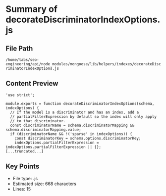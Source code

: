 # Summary of decorateDiscriminatorIndexOptions.js
  
## File Path
`/home/tabs/seo-engineering/api/node_modules/mongoose/lib/helpers/indexes/decorateDiscriminatorIndexOptions.js`

## Content Preview
```
'use strict';

module.exports = function decorateDiscriminatorIndexOptions(schema, indexOptions) {
  // If the model is a discriminator and has an index, add a
  // partialFilterExpression by default so the index will only apply
  // to that discriminator.
  const discriminatorName = schema.discriminatorMapping && schema.discriminatorMapping.value;
  if (discriminatorName && !('sparse' in indexOptions)) {
    const discriminatorKey = schema.options.discriminatorKey;
    indexOptions.partialFilterExpression = indexOptions.partialFilterExpression || {};
[...truncated...]
```

## Key Points
- File type: .js
- Estimated size: 668 characters
- Lines: 15
